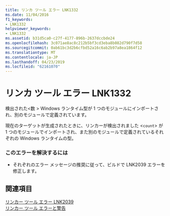 ```yaml
---
title: リンカ ツール エラー LNK1332
ms.date: 11/04/2016
f1_keywords:
- LNK1332
helpviewer_keywords:
- LNK1332
ms.assetid: b31d5ca0-c27f-4177-896b-2637dccbde24
ms.openlocfilehash: 3c071ae8ac8c212b5bf3cd3eba8b082d790f7d58
ms.sourcegitcommit: 0ab61bc3d2b6cfbd52a16c6ab2b97a8ea1864f12
ms.translationtype: MT
ms.contentlocale: ja-JP
ms.lasthandoff: 04/23/2019
ms.locfileid: "62161070"
---
```

# <a name="linker-tools-error-lnk1332"></a>リンカ ツール エラー LNK1332

検出された\<数 > Windows ランタイム型が 1 つのモジュールにインポートされ、別のモジュールで定義されています。

現在のターゲットが生成されたときに、リンカーが検出されました <`count`> が 1 つのモジュールでインポートされ、また別のモジュールで定義されているそれぞれの Windows ランタイムの型。

### <a name="to-correct-this-error"></a>このエラーを解決するには

- それぞれのエラー メッセージの推奨に従って、ビルドで LNK2039 エラーを修正します。

## <a name="see-also"></a>関連項目

[リンカー ツール エラー LNK2039](../../error-messages/tool-errors/linker-tools-error-lnk2039.md)<br/>
[リンカー ツール エラーと警告](../../error-messages/tool-errors/linker-tools-errors-and-warnings.md)
